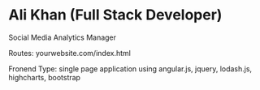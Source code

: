 Ali Khan (Full Stack Developer)
=============
Social Media Analytics Manager

Routes:
yourwebsite.com/index.html   

Fronend Type:
single page application using angular.js, jquery, lodash.js, highcharts, bootstrap
